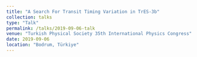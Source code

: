 ```yaml
---
title: "A Search For Transit Timing Variation in TrES-3b"
collection: talks
type: "Talk"
permalink: /talks/2019-09-06-talk
venue: "Turkish Physical Society 35th International Physics Congress"
date: 2019-09-06
location: "Bodrum, Türkiye"
---
```


<!-- This is a description of your talk, which is a markdown files that can be all markdown-ified like any other post. Yay markdown!
-->
